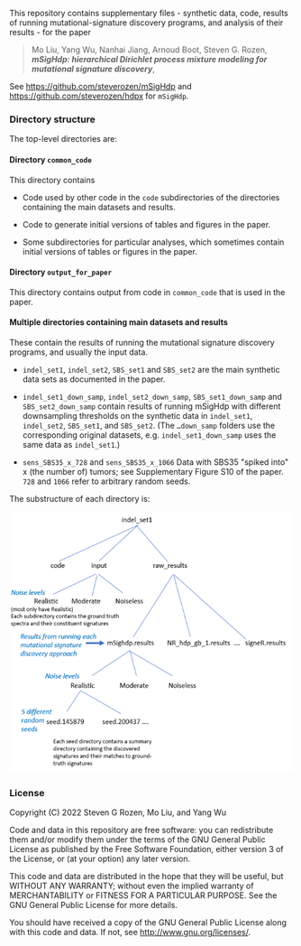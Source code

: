 This repository contains supplementary files - synthetic data, code, results of running mutational-signature
discovery programs, and analysis of their results - 
for the paper

> Mo Liu, Yang Wu, Nanhai Jiang, Arnoud Boot, Steven G. Rozen,
> ***mSigHdp: hierarchical Dirichlet process mixture modeling for mutational signature discovery***, 

See https://github.com/steverozen/mSigHdp and https://github.com/steverozen/hdpx for `mSigHdp`.

### Directory structure

The top-level directories are:

#### Directory `common_code`

This directory contains

- Code used by other code in the `code` subdirectories of the directories containing the main datasets and results.

- Code to generate initial versions of tables and figures in the paper.
  
- Some subdirectories for particular analyses, which sometimes contain initial versions of tables or figures in the paper.

#### Directory `output_for_paper`

This directory contains output from code in `common_code` that is used in the paper.

#### Multiple directories containing main datasets and results

These contain the results of running the mutational signature discovery programs, and usually the input data.

- `indel_set1`, `indel_set2`,
   `SBS_set1` and `SBS_set2` are the main synthetic data sets as documented in the paper.

-  `indel_set1_down_samp`, `indel_set2_down_samp`, `SBS_set1_down_samp` and
   `SBS_set2_down_samp` contain
   results of running mSigHdp with different downsampling thresholds
   on the synthetic data in `indel_set1`, `indel_set2`, `SBS_set1`, and `SBS_set2`.
   (The `…down_samp` folders use the corresponding original datasets, e.g. `indel_set1_down_samp` uses the same data as `indel_set1`.)
   
- `sens_SBS35_x_728` and `sens_SBS35_x_1066` Data with SBS35
  "spiked into" x (the number of) tumors; see Supplementary Figure S10 of the paper.
  `728` and `1066` refer to arbitrary random seeds.
  
The substructure of each directory is:
  
![](dataset_directory_organization.png "Dataset directory organization")

### License
 
 Copyright (C) 2022 Steven G Rozen, Mo Liu, and Yang Wu

 Code and data in this repository are free software: you can redistribute them and/or modify
 them under the terms of the GNU General Public License as published by
 the Free Software Foundation, either version 3 of the License, or
 (at your option) any later version.

 This code and data are distributed in the hope that they will be useful,
 but WITHOUT ANY WARRANTY; without even the implied warranty of
 MERCHANTABILITY or FITNESS FOR A PARTICULAR PURPOSE.  See the
 GNU General Public License for more details.

 You should have received a copy of the GNU General Public License
 along with this code and data.
 If not, see <http://www.gnu.org/licenses/>.
    
